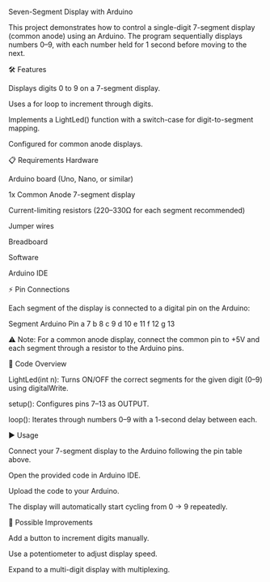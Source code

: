 Seven-Segment Display with Arduino

This project demonstrates how to control a single-digit 7-segment display (common anode) using an Arduino. The program sequentially displays numbers 0–9, with each number held for 1 second before moving to the next.

🛠 Features

Displays digits 0 to 9 on a 7-segment display.

Uses a for loop to increment through digits.

Implements a LightLed() function with a switch-case for digit-to-segment mapping.

Configured for common anode displays.

📋 Requirements
Hardware

Arduino board (Uno, Nano, or similar)

1x Common Anode 7-segment display

Current-limiting resistors (220–330Ω for each segment recommended)

Jumper wires

Breadboard

Software

Arduino IDE

⚡ Pin Connections

Each segment of the display is connected to a digital pin on the Arduino:

Segment	Arduino Pin
a	7
b	8
c	9
d	10
e	11
f	12
g	13

⚠️ Note: For a common anode display, connect the common pin to +5V and each segment through a resistor to the Arduino pins.

📂 Code Overview

LightLed(int n):
Turns ON/OFF the correct segments for the given digit (0–9) using digitalWrite.

setup():
Configures pins 7–13 as OUTPUT.

loop():
Iterates through numbers 0–9 with a 1-second delay between each.

▶️ Usage

Connect your 7-segment display to the Arduino following the pin table above.

Open the provided code in Arduino IDE.

Upload the code to your Arduino.

The display will automatically start cycling from 0 → 9 repeatedly.

🔮 Possible Improvements

Add a button to increment digits manually.

Use a potentiometer to adjust display speed.

Expand to a multi-digit display with multiplexing.
